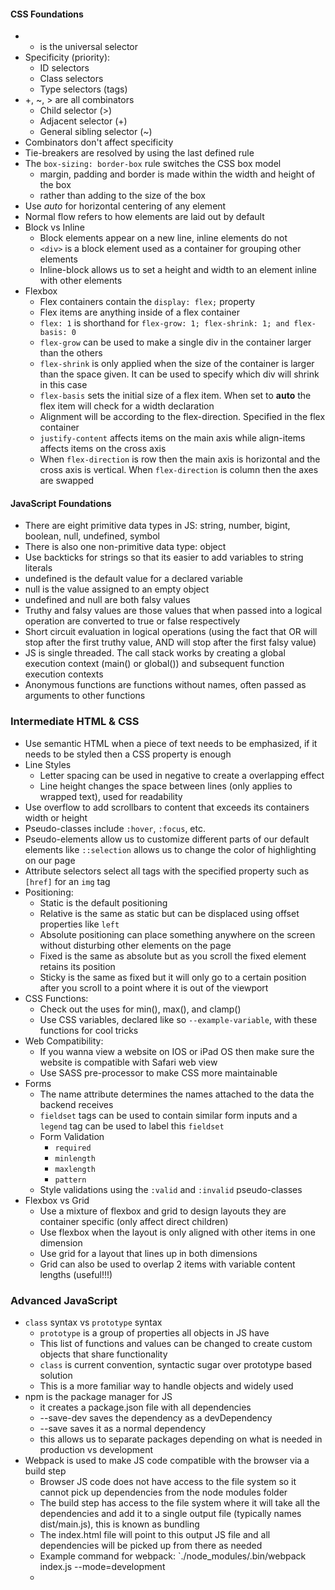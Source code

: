 #### CSS Foundations
- * is the universal selector
- Specificity (priority):
	- ID selectors
	- Class selectors
	- Type selectors (tags)
- +, ~, > are all combinators
	- Child selector (>)
	- Adjacent selector (+)
	- General sibling selector (~)
- Combinators don't affect specificity
- Tie-breakers are resolved by using the last defined rule
- The `box-sizing: border-box` rule switches the CSS box model
	- margin, padding and border is made within the width and height of the box
	- rather than adding to the size of the box
- Use *auto* for horizontal centering of any element
- Normal flow refers to how elements are laid out by default
- Block vs Inline
	- Block elements appear on a new line, inline elements do not
	- `<div>` is a block element used as a container for grouping other elements
	- Inline-block allows us to set a height and width to an element inline with other elements
- Flexbox
	- Flex containers contain the `display: flex;` property
	- Flex items are anything inside of a flex container
	- `flex: 1` is shorthand for `flex-grow: 1; flex-shrink: 1; and flex-basis: 0`
	- `flex-grow` can be used to make a single div in the container larger than the others
	- `flex-shrink` is only applied when the size of the container is larger than the space given. It can be used to specify which div will shrink in this case
	- `flex-basis` sets the initial size of a flex item. When set to **auto** the flex item will check for a width declaration
	- Alignment will be according to the flex-direction. Specified in the flex container
	- `justify-content` affects items on the main axis while align-items affects items on the cross axis
	- When `flex-direction` is row then the main axis is horizontal and the cross axis is vertical. When `flex-direction` is column then the axes are swapped

#### JavaScript Foundations
- There are eight primitive data types in JS: string, number, bigint, boolean, null, undefined, symbol
- There is also one non-primitive data type: object
- Use backticks for strings so that its easier to add variables to string literals
- undefined is the default value for a declared variable
- null is the value assigned to an empty object
- undefined and null are both falsy values
- Truthy and falsy values are those values that when passed into a logical operation are converted to true or false respectively
- Short circuit evaluation in logical operations (using the fact that OR will stop after the first truthy value, AND will stop after the first falsy value)
- JS is single threaded. The call stack works by creating a global execution context (main() or global()) and subsequent function execution contexts
- Anonymous functions are functions without names, often passed as arguments to other functions

### Intermediate HTML & CSS 
- Use semantic HTML when a piece of text needs to be emphasized, if it needs to be styled then a CSS property is enough
- Line Styles
	- Letter spacing can be used in negative to create a overlapping effect
	- Line height changes the space between lines (only applies to wrapped text), used for readability
- Use overflow to add scrollbars to content that exceeds its containers width or height
- Pseudo-classes include `:hover`, `:focus`, etc.
- Pseudo-elements allow us to customize different parts of our default elements like `::selection` allows us to change the color of highlighting on our page
- Attribute selectors select all tags with the specified property such as `[href]` for an `img` tag
- Positioning:
	- Static is the default positioning
	- Relative is the same as static but can be displaced using offset properties like `left`
	- Absolute positioning can place something anywhere on the screen without disturbing other elements on the page
	- Fixed is the same as absolute but as you scroll the fixed element retains its position
	- Sticky is the same as fixed but it will only go to a certain position after you scroll to a point where it is out of the viewport
- CSS Functions: 
	- Check out the uses for min(), max(), and clamp()
	- Use CSS variables, declared like so `--example-variable`, with these functions for cool tricks
- Web Compatibility:
	- If you wanna view a website on IOS or iPad OS then make sure the website is compatible with Safari web view
	- Use SASS pre-processor to make CSS more maintainable
- Forms
	- The name attribute determines the names attached to the data the backend receives
	- `fieldset` tags can be used to contain similar form inputs and a `legend` tag can be used to label this `fieldset`
	- Form Validation
		- `required`
		- `minlength`
		- `maxlength`
		- `pattern`
	- Style validations using the `:valid` and `:invalid` pseudo-classes
- Flexbox vs Grid
	- Use a mixture of flexbox and grid to design layouts they are container specific (only affect direct children)
	- Use flexbox when the layout is only aligned with other items in one dimension
	- Use grid for a layout that lines up in both dimensions
	- Grid can also be used to overlap 2 items with variable content lengths (useful!!!)

### Advanced JavaScript
- `class` syntax vs `prototype` syntax
	- `prototype` is a group of properties all objects in JS have
	- This list of functions and values can be changed to create custom objects that share functionality
	- `class` is current convention, syntactic sugar over prototype based solution
	- This is a more familiar way to handle objects and widely used
- npm is the package manager for JS
	- it creates a package.json file with all dependencies
	- --save-dev saves the dependency as a devDependency
	- --save saves it as a normal dependency
	- this allows us to separate packages depending on what is needed in production vs development
- Webpack is used to make JS code compatible with the browser via a build step
	- Browser JS code does not have access to the file system so it cannot pick up dependencies from the node modules folder
	- The build step has access to the file system where it will take all the dependencies and add it to a single output file (typically names dist/main.js), this is known as bundling
	- The index.html file will point to this output JS file and all dependencies will be picked up from there as needed
	- Example command for webpack: `./node_modules/.bin/webpack index.js --mode=development
	- 
